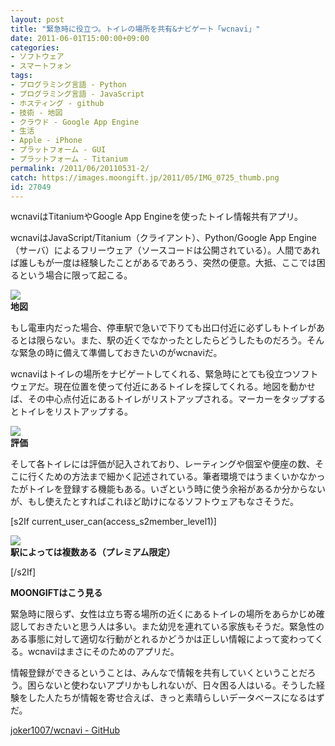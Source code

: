 ```yaml
---
layout: post
title: "緊急時に役立つ。トイレの場所を共有&ナビゲート「wcnavi」"
date: 2011-06-01T15:00:00+09:00
categories:
- ソフトウェア
- スマートフォン
tags: 
- プログラミング言語 - Python
- プログラミング言語 - JavaScript
- ホスティング - github
- 技術 - 地図
- クラウド - Google App Engine
- 生活
- Apple - iPhone
- プラットフォーム - GUI
- プラットフォーム - Titanium
permalink: /2011/06/20110531-2/
catch: https://images.moongift.jp/2011/05/IMG_0725_thumb.png
id: 27049
---
```

wcnaviはTitaniumやGoogle App Engineを使ったトイレ情報共有アプリ。

  

wcnaviはJavaScript/Titanium（クライアント）、Python/Google App Engine（サーバ）によるフリーウェア（ソースコードは公開されている）。人間であれば誰しもが一度は経験したことがあるであろう、突然の便意。大抵、ここでは困るという場合に限って起こる。

  

[![](https://images.moongift.jp/2011/05/IMG_0726_thumb.png)](https://images.moongift.jp/2011/05/IMG_0726.png)  
**地図**

  

もし電車内だった場合、停車駅で急いで下りても出口付近に必ずしもトイレがあるとは限らない。また、駅の近くでなかったとしたらどうしたものだろう。そんな緊急の時に備えて準備しておきたいのがwcnaviだ。

  
<!--more-->  

wcnaviはトイレの場所をナビゲートしてくれる、緊急時にとても役立つソフトウェアだ。現在位置を使って付近にあるトイレを探してくれる。地図を動かせば、その中心点付近にあるトイレがリストアップされる。マーカーをタップするとトイレをリストアップする。

  

[![](https://images.moongift.jp/2011/05/IMG_0725_thumb.png)](https://images.moongift.jp/2011/05/IMG_0725.png)  
**評価**

  

そして各トイレには評価が記入されており、レーティングや個室や便座の数、そこに行くための方法まで細かく記述されている。筆者環境ではうまくいかなかったがトイレを登録する機能もある。いざという時に使う余裕があるか分からないが、もし使えたとすればこれほど助けになるソフトウェアもなさそうだ。

  
[s2If current\_user\_can(access\_s2member\_level1)]

[![](https://images.moongift.jp/2011/05/IMG_0727_thumb.png)](https://images.moongift.jp/2011/05/IMG_0727.png)  
**駅によっては複数ある（プレミアム限定）**

[/s2If]  
  
  

**MOONGIFTはこう見る**

  

緊急時に限らず、女性は立ち寄る場所の近くにあるトイレの場所をあらかじめ確認しておきたいと思う人は多い。また幼児を連れている家族もそうだ。緊急性のある事態に対して適切な行動がとれるかどうかは正しい情報によって変わってくる。wcnaviはまさにそのためのアプリだ。

  

情報登録ができるということは、みんなで情報を共有していくということだろう。困らないと使わないアプリかもしれないが、日々困る人はいる。そうした経験をした人たちが情報を寄せ合えば、きっと素晴らしいデータベースになるはずだ。

  

[joker1007/wcnavi - GitHub](https://github.com/joker1007/wcnavi)

